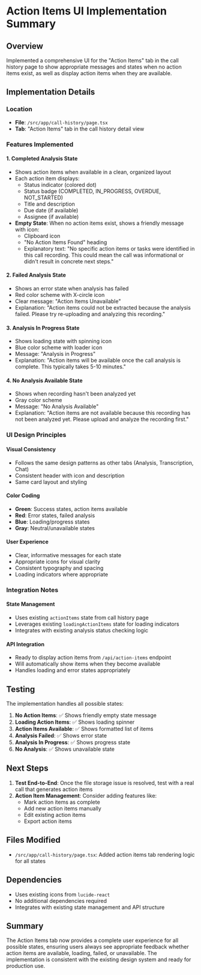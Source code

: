 # Action Items UI Implementation Summary

## Overview
Implemented a comprehensive UI for the "Action Items" tab in the call history page to show appropriate messages and states when no action items exist, as well as display action items when they are available.

## Implementation Details

### Location
- **File**: `/src/app/call-history/page.tsx`
- **Tab**: "Action Items" tab in the call history detail view

### Features Implemented

#### 1. **Completed Analysis State**
- Shows action items when available in a clean, organized layout
- Each action item displays:
  - Status indicator (colored dot)
  - Status badge (COMPLETED, IN_PROGRESS, OVERDUE, NOT_STARTED)
  - Title and description
  - Due date (if available)
  - Assignee (if available)
- **Empty State**: When no action items exist, shows a friendly message with icon:
  - Clipboard icon
  - "No Action Items Found" heading
  - Explanatory text: "No specific action items or tasks were identified in this call recording. This could mean the call was informational or didn't result in concrete next steps."

#### 2. **Failed Analysis State**
- Shows an error state when analysis has failed
- Red color scheme with X-circle icon
- Clear message: "Action Items Unavailable"
- Explanation: "Action items could not be extracted because the analysis failed. Please try re-uploading and analyzing this recording."

#### 3. **Analysis In Progress State**  
- Shows loading state with spinning icon
- Blue color scheme with loader icon
- Message: "Analysis in Progress"
- Explanation: "Action items will be available once the call analysis is complete. This typically takes 5-10 minutes."

#### 4. **No Analysis Available State**
- Shows when recording hasn't been analyzed yet
- Gray color scheme
- Message: "No Analysis Available"  
- Explanation: "Action items are not available because this recording has not been analyzed yet. Please upload and analyze the recording first."

### UI Design Principles

#### Visual Consistency
- Follows the same design patterns as other tabs (Analysis, Transcription, Chat)
- Consistent header with icon and description
- Same card layout and styling

#### Color Coding
- **Green**: Success states, action items available
- **Red**: Error states, failed analysis
- **Blue**: Loading/progress states
- **Gray**: Neutral/unavailable states

#### User Experience
- Clear, informative messages for each state
- Appropriate icons for visual clarity
- Consistent typography and spacing
- Loading indicators where appropriate

### Integration Notes

#### State Management
- Uses existing `actionItems` state from call history page
- Leverages existing `loadingActionItems` state for loading indicators
- Integrates with existing analysis status checking logic

#### API Integration
- Ready to display action items from `/api/action-items` endpoint
- Will automatically show items when they become available
- Handles loading and error states appropriately

## Testing

The implementation handles all possible states:

1. **No Action Items**: ✅ Shows friendly empty state message
2. **Loading Action Items**: ✅ Shows loading spinner
3. **Action Items Available**: ✅ Shows formatted list of items
4. **Analysis Failed**: ✅ Shows error state
5. **Analysis In Progress**: ✅ Shows progress state
6. **No Analysis**: ✅ Shows unavailable state

## Next Steps

1. **Test End-to-End**: Once the file storage issue is resolved, test with a real call that generates action items
2. **Action Item Management**: Consider adding features like:
   - Mark action items as complete
   - Add new action items manually
   - Edit existing action items
   - Export action items

## Files Modified

- `/src/app/call-history/page.tsx`: Added action items tab rendering logic for all states

## Dependencies

- Uses existing icons from `lucide-react`
- No additional dependencies required
- Integrates with existing state management and API structure

## Summary

The Action Items tab now provides a complete user experience for all possible states, ensuring users always see appropriate feedback whether action items are available, loading, failed, or unavailable. The implementation is consistent with the existing design system and ready for production use.
